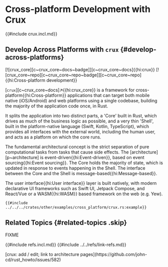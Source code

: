 # Cross-platform Development with Crux

{{#include crux.incl.md}}

## Develop Across Platforms with `crux` {#develop-across-platforms}

[![crux_core][c~crux_core~docs~badge]][c~crux_core~docs]{{hi:crux}} [![crux_core~repo][c~crux_core~repo~badge]][c~crux_core~repo]{{hi:Cross-platform development}}

[`crux`][c~crux_core~docs]↗{{hi:crux_core}} is a framework for cross-platform{{hi:Cross-platform}} applications that can target both mobile native (iOS/Android) and web platforms using a single codebase, building the majority of the application code once, in Rust.

It splits the application into two distinct parts, a 'Core' built in Rust, which drives as much of the business logic as possible, and a very thin 'Shell', built in the platform-native language (Swift, Kotlin, TypeScript), which provides all interfaces with the external world, including the human user, and acts as a platform on which the core runs.

The fundamental architectural concept is the strict separation of pure computational tasks from tasks that cause side effects. The [architecture][p~architecture] is event-driven{{hi:Event-driven}}, based on event sourcing{{hi:Event sourcing}}. The Core holds the majority of state, which is updated in response to events happening in the Shell. The interface between the Core and the Shell is message-based{{hi:Message-based}}.

The user interface{{hi:User interface}} layer is built natively, with modern declarative UI frameworks such as Swift UI, Jetpack Compose, and React/Vue or a WASM{{hi:WASM}} based framework on the web (e.g. Yew).

```rust,editable
{{#include ../../../crates/other/examples/cross_platform/crux.rs:example}}
```

## Related Topics {#related-topics .skip}

FIXME

{{#include refs.incl.md}}
{{#include ../../refs/link-refs.md}}

<div class="hidden">
[crux: add / edit; link to architecture pages](https://github.com/john-cd/rust_howto/issues/582)
</div>
